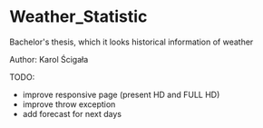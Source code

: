 # Weather_Statistic
Bachelor's thesis, which it looks historical information of weather

Author: Karol Ścigała

TODO:
- improve responsive page (present HD and FULL HD)
- improve throw exception
- add forecast for next days
